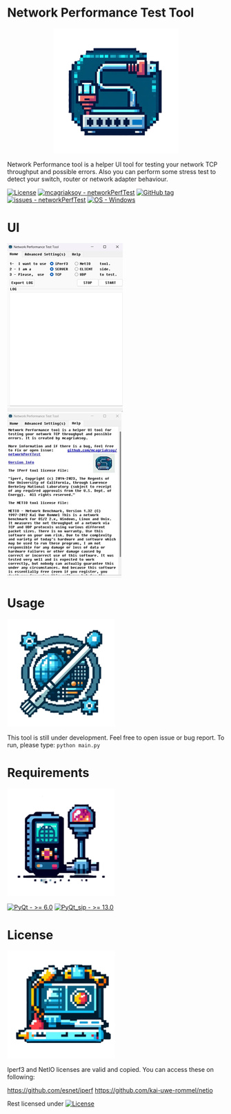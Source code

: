 # Network Performance Test Tool
<p align="center">
<img src="img/icon.png" width="290" height="290">
</p>
Network Performance tool is a helper UI tool for testing your network TCP throughput and possible errors. Also you can perform some stress test to detect your switch, router or network adapter behaviour.

<a href="#license"><img src="https://img.shields.io/badge/License-MIT-blue" alt="License"></a>
<a href="https://github.com/mcagriaksoy/networkPerfTest" title="Go to GitHub repo"><img src="https://img.shields.io/static/v1?label=mcagriaksoy&message=networkPerfTest&color=blue&logo=github" alt="mcagriaksoy - networkPerfTest"></a>
<a href="https://github.com/mcagriaksoy/networkPerfTest/releases/"><img src="https://img.shields.io/github/tag/mcagriaksoy/networkPerfTest?include_prereleases=&sort=semver&color=blue" alt="GitHub tag"></a>
<a href="https://github.com/mcagriaksoy/networkPerfTest/issues"><img src="https://img.shields.io/github/issues/mcagriaksoy/networkPerfTest" alt="issues - networkPerfTest"></a>
[![OS - Windows](https://img.shields.io/badge/OS-Windows-blue?logo=windows&logoColor=white)](https://www.microsoft.com/ "Go to Microsoft homepage")

# UI

![Initial Version Main creen](img/ui1.jpg)
![Initial Version Help Screen](img/ui2.jpg)

# Usage
<img src="img/1.png" width="250" height="250">

This tool is still under development. Feel free to open issue or bug report.
To run, please type:
`python main.py`

# Requirements

<img src="img/2.png" width="250" height="250">

[![PyQt - >= 6.0](https://img.shields.io/badge/PyQt->_6.0-2ea44f)](https://wiki.python.org/moin/PyQt)
[![PyQt_sip - >= 13.0](https://img.shields.io/badge/PyQt_sip->_13.0-2ea44f)](https://pypi.org/project/PyQt6-sip/)

# License

<img src="img/3.png" width="250" height="250">

Iperf3 and NetIO licenses are valid and copied. You can access these on following:

https://github.com/esnet/iperf
https://github.com/kai-uwe-rommel/netio

Rest licensed under <a href="#license"><img src="https://img.shields.io/badge/License-MIT-blue" alt="License"></a>
